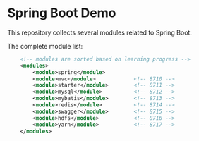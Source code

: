 # Spring Boot Demo

This repository collects several modules related to Spring Boot.

The complete module list:
```xml
    <!-- modules are sorted based on learning progress -->
    <modules>
        <module>spring</module>
        <module>mvc</module>            <!-- 8710 -->
        <module>starter</module>        <!-- 8711 -->
        <module>mysql</module>          <!-- 8712 -->
        <module>mybatis</module>        <!-- 8713 -->
        <module>redis</module>          <!-- 8714 -->
        <module>swagger</module>        <!-- 8715 -->
        <module>hdfs</module>           <!-- 8716 -->
        <module>yarn</module>           <!-- 8717 -->
    </modules>
```
